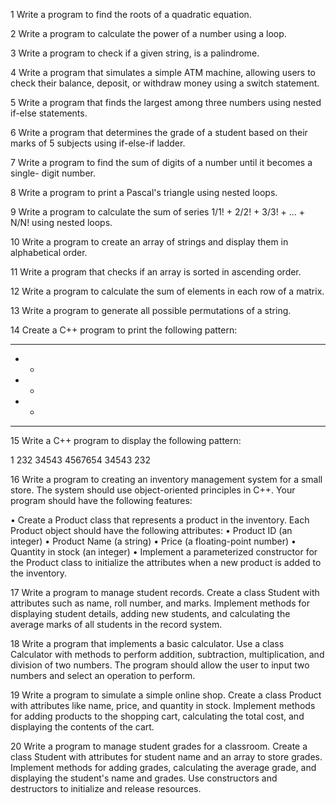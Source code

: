 1 Write a program to find the roots of a quadratic equation.

2 Write a program to calculate the power of a number using a loop.

3 Write a program to check if a given string, is a palindrome.

4 Write a program that simulates a simple ATM machine, allowing users to check
their balance, deposit, or withdraw money using a switch statement.

5 Write a program that finds the largest among three numbers using nested if-else
statements.

6 Write a program that determines the grade of a student based on their marks of
5 subjects using if-else-if ladder.

7 Write a program to find the sum of digits of a number until it becomes a single-
digit number.

8 Write a program to print a Pascal's triangle using nested loops.

9 Write a program to calculate the sum of series 1/1! + 2/2! + 3/3! + ... + N/N!
using nested loops.

10 Write a program to create an array of strings and display them in alphabetical
order.

11 Write a program that checks if an array is sorted in ascending order.

12 Write a program to calculate the sum of elements in each row of a matrix.

13 Write a program to generate all possible permutations of a string.

14 Create a C++ program to print the following pattern:

*****
*   *
*   *
*   *
*****

15 Write a C++ program to display the following pattern:

   1
  232
 34543
4567654
 34543
  232

16 Write a program to creating an inventory management system for a small
store. The system should use object-oriented principles in C++. Your program
should have the following features:

• Create a Product class that represents a product in the inventory. Each
Product object should have the following attributes:
• Product ID (an integer)
• Product Name (a string)
• Price (a floating-point number)
• Quantity in stock (an integer)
• Implement a parameterized constructor for the Product class to
initialize the attributes when a new product is added to the inventory.

17 Write a program to manage student records. Create a class Student with
attributes such as name, roll number, and marks. Implement methods for
displaying student details, adding new students, and calculating the average
marks of all students in the record system.

18 Write a program that implements a basic calculator. Use a class Calculator
with methods to perform addition, subtraction, multiplication, and division of
two numbers. The program should allow the user to input two numbers and
select an operation to perform.

19 Write a program to simulate a simple online shop. Create a class Product with
attributes like name, price, and quantity in stock. Implement methods for
adding products to the shopping cart, calculating the total cost, and displaying
the contents of the cart.

20 Write a program to manage student grades for a classroom. Create a class
Student with attributes for student name and an array to store grades.
Implement methods for adding grades, calculating the average grade, and
displaying the student's name and grades. Use constructors and destructors to
initialize and release resources.
